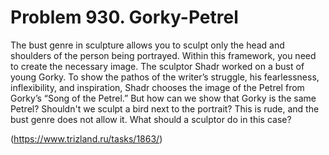 # Problem 930. Gorky-Petrel

The bust genre in sculpture allows you to sculpt only the head and shoulders of the person being portrayed. Within this framework, you need to create the necessary image. The sculptor Shadr worked on a bust of young Gorky. To show the pathos of the writer’s struggle, his fearlessness, inflexibility, and inspiration, Shadr chooses the image of the Petrel from Gorky’s “Song of the Petrel.” But how can we show that Gorky is the same Petrel? Shouldn't we sculpt a bird next to the portrait? This is rude, and the bust genre does not allow it. What should a sculptor do in this case?

(https://www.trizland.ru/tasks/1863/)